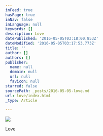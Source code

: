 ```yaml
---
inFeed: true
hasPage: true
inNav: false
inLanguage: null
keywords: []
description: Love
datePublished: '2016-05-05T03:18:00.853Z'
dateModified: '2016-05-05T03:17:53.773Z'
title: ''
author: []
authors: []
publisher:
  name: null
  domain: null
  url: null
  favicon: null
starred: false
sourcePath: _posts/2016-05-05-love.md
url: love/index.html
_type: Article

---
```

![](https://the-grid-user-content.s3-us-west-2.amazonaws.com/1dd85a7c-9a45-4b30-a648-5b6eaa3d3b88.jpg)

Love